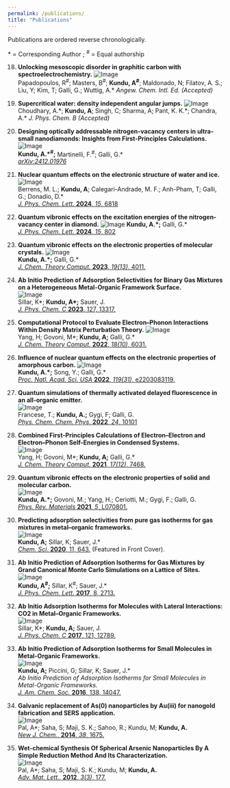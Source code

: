 ```yaml
---
permalink: /publications/
title: "Publications"
---
```


Publications are ordered reverse chronologically.

\* =  Corresponding Author ; <sup>\#</sup> = Equal authorship

18. **Unlocking mesoscopic disorder in graphitic carbon with spectroelectrochemistry.**
![Image](/assets/images/pubs/angew2024.png)        
Papadopoulos, R<sup>\#</sup>; Masters, B<sup>\#</sup>; **Kundu, A<sup>\#</sup>**; Maldonado, N;
Filatov, A. S.; Liu, Y; Kim, T; Galli, G.; Wuttig, A.\*
*Angew. Chem. Intl. Ed. (Accepted)*

17. **Supercritical water: density independent angular jumps.**
![Image](/assets/images/pubs/sc-water.png)     
Choudhary, A.\*; **Kundu, A**; Singh, C; Sharma, A; Pant, K. K.\*; Chandra, A.\*
*J. Phys. Chem. B (Accepted)*   

16. **Designing optically addressable nitrogen-vacancy centers in ultra-small nanodiamonds: Insights from First-Principles Calculations.**   
![Image](/assets/images/pubs/toc_nv-nanodiamond-2024.png)    
**Kundu, A.\*<sup>\#</sup>;** Martinelli, F.<sup>\#</sup>; Galli, G.\*    
[*arXiv:2412.01976*](https://doi.org/10.48550/arXiv.2412.01976)

15. **Nuclear quantum effects on the electronic structure of water and ice.**  
![Image](/assets/images/pubs/jpcl2024_2.png)      
Berrens, M. L.; **Kundu, A**; Calegari-Andrade, M. F.; Anh-Pham, T; Galli, G.; Donadio, D.\*      
[*J. Phys. Chem. Lett.* **2024**, *15*, 6818](https://doi.org/10.1021/acs.jpclett.4c01315)

14. **Quantum vibronic effects on the excitation energies of the nitrogen-vacancy center in diamond.**
![Image](/assets/images/pubs/jpcl2024_1.png)
**Kundu, A.\*;** Galli, G.\*      
[*J. Phys. Chem. Lett.* **2024**, *15*, 802](https://doi.org/10.1021/acs.jpclett.3c03269)    


13. **Quantum vibronic effects on the electronic properties of molecular crystals.** 
![Image](/assets/images/pubs/jctc2023.png)   
**Kundu, A.\*;** Galli, G.\*   
[*J. Chem. Theory Comput.* **2023**, *19(13)*, 4011.](https://doi.org/10.1021/acs.jctc.3c00424) 



12. **Ab Initio Prediction of Adsorption Selectivities for Binary Gas Mixtures on a
Heterogeneous Metal-Organic Framework Surface.**   
![Image](/assets/images/pubs/jpcc2023.png)  
Sillar, K\*; **Kundu, A\*;** Sauer, J.   
[*J. Phys. Chem. C* **2023**, 127, 13317.](https://doi.org/10.1021/acs.jpcc.3c02494)



11. **Computational Protocol to Evaluate Electron–Phonon Interactions Within Density Matrix Perturbation Theory.**
![Image](/assets/images/pubs/jctc2022.png)   
Yang, H; Govoni, M\*; **Kundu, A;** Galli, G.\*   
[*J. Chem. Theory Comput.* **2022**, *18(10)*, 6031.](https://doi.org/10.1021/acs.jctc.2c00579)



10. **Influence of nuclear quantum effects on the electronic properties of amorphous carbon.**
![Image](/assets/images/pubs/pnas2022.png)   
**Kundu, A.\*;** Song, Y.; Galli, G.\*    
[*Proc. Natl. Acad. Sci. USA* **2022**, *119(31)*, e2203083119.](https://doi.org/10.1073/pnas.2203083119)



9. **Quantum simulations of thermally activated delayed fluorescence in an all-organic emitter.**    
![Image](/assets/images/pubs/pccp2022.png)   
Francese, T.; **Kundu, A.;** Gygi, F; Galli, G.   
[*Phys. Chem. Chem. Phys*, **2022**, *24*, 10101](https://doi.org/10.1039/D2CP01147F)



8. **Combined First-Principles Calculations of Electron–Electron and Electron–Phonon Self-Energies in Condensed Systems.**   
![Image](/assets/images/pubs/jctc2021.png)   
Yang, H; Govoni, M\*; **Kundu, A;** Galli, G.\*   
[*J. Chem. Theory Comput.* **2021**, *17(12)*, 7468.](https://doi.org/10.1021/acs.jctc.1c00605)



7. **Quantum vibronic effects on the electronic properties of solid and molecular carbon.**    
![Image](/assets/images/pubs/prm2021.png)   
**Kundu, A.\*;** Govoni, M.; Yang, H.; Ceriotti, M.; Gygi, F.; Galli, G.   
[*Phys. Rev. Materials* **2021**, *5*, L070801.](https://doi.org/10.1103/PhysRevMaterials.5.L070801)



6. **Predicting adsorption selectivities from pure gas isotherms for gas mixtures in metal–organic frameworks.**   
![Image](/assets/images/pubs/chmsci2020.png)   
**Kundu, A;** Sillar, K; Sauer, J.\*   
[*Chem. Sci.* **2020**, 11, 643.](https://doi.org/10.1039/C9SC03008E) (Featured in Front Cover).


 
5. **Ab Initio Prediction of Adsorption Isotherms for Gas Mixtures by Grand Canonical Monte Carlo Simulations on a Lattice of Sites.**   
![Image](/assets/images/pubs/jpcl2017.png)   
**Kundu, A<sup>\#</sup>;** Sillar, K<sup>\#</sup>; Sauer, J.\*   
[*J. Phys. Chem. Lett.* **2017**, 8, 2713.](https://doi.org/10.1021/acs.jpclett.7b01205) 



4. **Ab Initio Adsorption Isotherms for Molecules with Lateral Interactions: CO2 in Metal–Organic Frameworks.**   
![Image](/assets/images/pubs/jpcc2017.png)   
Sillar, K\*; **Kundu, A;** Sauer, J.   
[*J. Phys. Chem. C* **2017**, 121, 12789.](https://doi.org/10.1021/acs.jpcc.7b02806)




3. **Ab Initio Prediction of Adsorption Isotherms for Small Molecules in Metal-Organic Frameworks.**   
![Image](/assets/images/pubs/jacs2016.png)   
**Kundu, A;** Piccini, G; Sillar, K; Sauer, J.\*   
*Ab Initio Prediction of Adsorption Isotherms for Small Molecules in Metal-Organic Frameworks.*   
[*J. Am. Chem. Soc.* **2016**, 138, 14047.](https://doi.org/10.1021/jacs.6b08646)




2. **Galvanic replacement of As(0) nanoparticles by Au(iii) for nanogold fabrication and SERS application.**     
![Image](/assets/images/pubs/njc2014.png)   
Pal, A\*; Saha, S; Maji, S. K.; Sahoo, R.; Kundu, M; **Kundu, A.**    
[*New J. Chem.*, **2014**, *38*, 1675.](https://doi.org/10.1039/C3NJ01489D)




1. **Wet-chemical Synthesis Of Spherical Arsenic Nanoparticles By A Simple Reduction Method And Its Characterization.**     
![Image](/assets/images/pubs/aml2012.png)   
Pal, A\*; Saha, S; Maji, S. K.; Kundu, M; **Kundu, A.**    
[*Adv. Mat. Lett.*, **2012**, *3(3)*, 177.](https://doi.org/10.5185/amlett.2011.9305)


